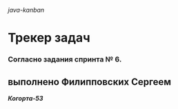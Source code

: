 _java-kanban_

# Трекер задач
### Согласно задания спринта № 6.
## выполнено Филипповских Сергеем

_**Когорта-53**_
